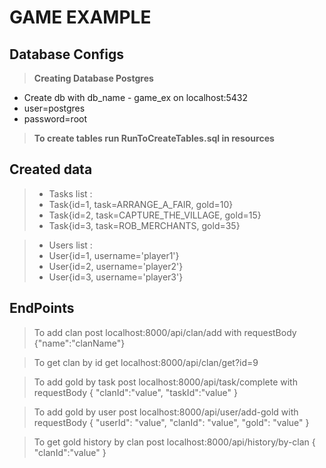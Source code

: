 # GAME EXAMPLE

## Database Configs
>**Creating Database Postgres**
* Create db with db_name - game_ex on localhost:5432
* user=postgres
* password=root

>**To create tables run RunToCreateTables.sql in resources**

## Created data

>* Tasks list : 
>* Task{id=1, task=ARRANGE_A_FAIR, gold=10}
>* Task{id=2, task=CAPTURE_THE_VILLAGE, gold=15}
>* Task{id=3, task=ROB_MERCHANTS, gold=35}

>* Users list :
>* User{id=1, username='player1'}
>* User{id=2, username='player2'}
>* User{id=3, username='player3'}

## EndPoints
>To add clan post localhost:8000/api/clan/add with requestBody {"name":"clanName"}

>To get clan by id get localhost:8000/api/clan/get?id=9

>To add gold by task post localhost:8000/api/task/complete with requestBody 
{
"clanId":"value",
"taskId":"value"
}

>To add gold by user post localhost:8000/api/user/add-gold with requestBody
{
"userId": "value",
"clanId": "value",
"gold": "value"
}

>To get gold history by clan post localhost:8000/api/history/by-clan
{
"clanId":"value"
}